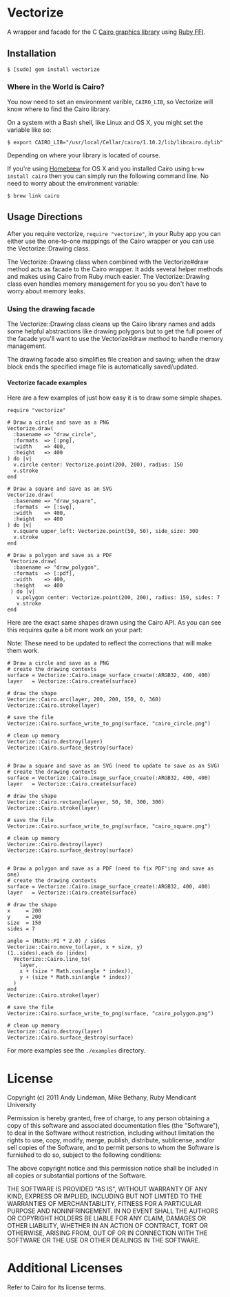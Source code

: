# Vectorize
A wrapper and facade for the C 
[Cairo graphics library](http://cairographics.org/) using 
[Ruby FFI](https://github.com/ffi/ffi).  

## Installation
`$ [sudo] gem install vectorize`  

### Where in the World is Cairo?

You now need to set an environment varible, `CAIRO_LIB`, so Vectorize will know where to find the Cairo library.

On a system with a Bash shell, like Linux and OS X, you might set the variable like so:

    $ export CAIRO_LIB="/usr/local/Cellar/cairo/1.10.2/lib/libcairo.dylib"

Depending on where your library is located of course.

If you're using [Homebrew](http://mxcl.github.com/homebrew/) for OS X and you installed Cairo using `brew install cairo` then you can simply run the following command line. No need to worry about the environment variable:

    $ brew link cairo

## Usage Directions
After you require vectorize, `require "vectorize"`, in your Ruby app you can either use the one-to-one mappings of the Cairo wrapper or you can use the Vectorize::Drawing class.  

The Vectorize::Drawing class when combined with the Vectorize#draw method acts  as facade to the Cairo wrapper. It adds several helper methods and makes using Cairo from Ruby much easier. The Vectorize::Drawing class even handles memory management for you so you don't have to worry about memory leaks.  

### Using the drawing facade
The Vectorize::Drawing class cleans up the Cairo library names and adds some helpful abstractions like drawing polygons but to get the full power of the facade you'll want to use the Vectorize#draw method to handle memory management.  

The drawing facade also simplifies file creation and saving; when the draw block ends the specified image file is automatically saved/updated.

#### Vectorize facade examples
Here are a few examples of just how easy it is to draw some simple shapes.

    require "vectorize"

    # Draw a circle and save as a PNG
    Vectorize.draw(
      :basename => "draw_circle", 
      :formats  => [:png], 
      :width    => 400, 
      :height   => 400
    ) do |v|
      v.circle center: Vectorize.point(200, 200), radius: 150
      v.stroke
    end

    # Draw a square and save as an SVG
    Vectorize.draw(
      :basename => "draw_square", 
      :formats  => [:svg], 
      :width    => 400, 
      :height   => 400
    ) do |v|
      v.square upper_left: Vectorize.point(50, 50), side_size: 300
      v.stroke
    end

    # Draw a polygon and save as a PDF
     Vectorize.draw(
      :basename => "draw_polygon", 
      :formats  => [:pdf], 
      :width    => 400, 
      :height   => 400
     ) do |v|
       v.polygon center: Vectorize.point(200, 200), radius: 150, sides: 7
       v.stroke
    end

Here are the exact same shapes drawn using the Cairo API. As you can see this requires quite a bit more work on your part:

Note: These need to be updated to reflect the corrections that will make them work.

    # Draw a circle and save as a PNG
    # create the drawing contexts
    surface = Vectorize::Cairo.image_surface_create(:ARGB32, 400, 400)
    layer   = Vectorize::Cairo.create(surface)

    # draw the shape
    Vectorize::Cairo.arc(layer, 200, 200, 150, 0, 360)
    Vectorize::Cairo.stroke(layer)

    # save the file
    Vectorize::Cairo.surface_write_to_png(surface, "cairo_circle.png")

    # clean up memory
    Vectorize::Cairo.destroy(layer)
    Vectorize::Cairo.surface_destroy(surface)


    # Draw a square and save as an SVG (need to update to save as an SVG)
    # create the drawing contexts
    surface = Vectorize::Cairo.image_surface_create(:ARGB32, 400, 400)
    layer   = Vectorize::Cairo.create(surface)

    # draw the shape
    Vectorize::Cairo.rectangle(layer, 50, 50, 300, 300)
    Vectorize::Cairo.stroke(layer)

    # save the file
    Vectorize::Cairo.surface_write_to_png(surface, "cairo_square.png")

    # clean up memory
    Vectorize::Cairo.destroy(layer)
    Vectorize::Cairo.surface_destroy(surface)


    # Draw a polygon and save as a PDF (need to fix PDF'ing and save as one)
    # create the drawing contexts
    surface = Vectorize::Cairo.image_surface_create(:ARGB32, 400, 400)
    layer   = Vectorize::Cairo.create(surface)

    # draw the shape
    x     = 200
    y     = 200
    size  = 150
    sides = 7

    angle = (Math::PI * 2.0) / sides
    Vectorize::Cairo.move_to(layer, x + size, y)
    (1..sides).each do |index|
      Vectorize::Cairo.line_to(
        layer,
        x + (size * Math.cos(angle * index)),
        y + (size * Math.sin(angle * index))
      )
    end
    Vectorize::Cairo.stroke(layer)

    # save the file
    Vectorize::Cairo.surface_write_to_png(surface, "cairo_polygon.png")

    # clean up memory
    Vectorize::Cairo.destroy(layer)
    Vectorize::Cairo.surface_destroy(surface)

For more examples see the `./examples` directory.

# License

Copyright (c) 2011 Andy Lindeman, Mike Bethany, Ruby Mendicant University  

Permission is hereby granted, free of charge, to any person obtaining a copy of this software and associated documentation files (the "Software"), to deal in the Software without restriction, including without limitation the rights to use, copy, modify, merge, publish, distribute, sublicense, and/or sell copies of the Software, and to permit persons to whom the Software is furnished to do so, subject to the following conditions:  

The above copyright notice and this permission notice shall be included in all copies or substantial portions of the Software.  

THE SOFTWARE IS PROVIDED "AS IS", WITHOUT WARRANTY OF ANY KIND, EXPRESS OR IMPLIED, INCLUDING BUT NOT LIMITED TO THE WARRANTIES OF MERCHANTABILITY, FITNESS FOR A PARTICULAR PURPOSE AND NONINFRINGEMENT. IN NO EVENT SHALL THE AUTHORS OR COPYRIGHT HOLDERS BE LIABLE FOR ANY CLAIM, DAMAGES OR OTHER LIABILITY, WHETHER IN AN ACTION OF CONTRACT, TORT OR OTHERWISE, ARISING FROM, OUT OF OR IN CONNECTION WITH THE SOFTWARE OR THE USE OR OTHER DEALINGS IN THE SOFTWARE.  

# Additional Licenses

Refer to Cairo for its license terms.

